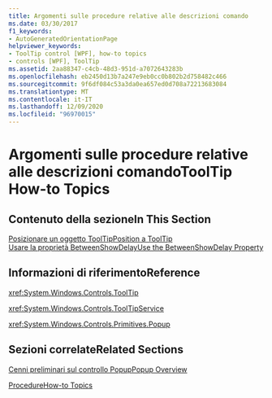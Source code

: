 ```yaml
---
title: Argomenti sulle procedure relative alle descrizioni comando
ms.date: 03/30/2017
f1_keywords:
- AutoGeneratedOrientationPage
helpviewer_keywords:
- ToolTip control [WPF], how-to topics
- controls [WPF], ToolTip
ms.assetid: 2aa88347-c4cb-48d3-951d-a7072643283b
ms.openlocfilehash: eb2450d13b7a247e9eb0cc0b802b2d758482c466
ms.sourcegitcommit: 9f6df084c53a3da0ea657ed0d708a72213683084
ms.translationtype: MT
ms.contentlocale: it-IT
ms.lasthandoff: 12/09/2020
ms.locfileid: "96970015"
---
```

# <a name="tooltip-how-to-topics"></a><span data-ttu-id="d77b2-102">Argomenti sulle procedure relative alle descrizioni comando</span><span class="sxs-lookup"><span data-stu-id="d77b2-102">ToolTip How-to Topics</span></span>
## <a name="in-this-section"></a><span data-ttu-id="d77b2-103">Contenuto della sezione</span><span class="sxs-lookup"><span data-stu-id="d77b2-103">In This Section</span></span>  
 [<span data-ttu-id="d77b2-104">Posizionare un oggetto ToolTip</span><span class="sxs-lookup"><span data-stu-id="d77b2-104">Position a ToolTip</span></span>](how-to-position-a-tooltip.md)  
  [<span data-ttu-id="d77b2-105">Usare la proprietà BetweenShowDelay</span><span class="sxs-lookup"><span data-stu-id="d77b2-105">Use the BetweenShowDelay Property</span></span>](how-to-use-the-betweenshowdelay-property.md)  
  
## <a name="reference"></a><span data-ttu-id="d77b2-106">Informazioni di riferimento</span><span class="sxs-lookup"><span data-stu-id="d77b2-106">Reference</span></span>  
 <xref:System.Windows.Controls.ToolTip>  
  
 <xref:System.Windows.Controls.ToolTipService>  
  
 <xref:System.Windows.Controls.Primitives.Popup>  
  
## <a name="related-sections"></a><span data-ttu-id="d77b2-107">Sezioni correlate</span><span class="sxs-lookup"><span data-stu-id="d77b2-107">Related Sections</span></span>  
 [<span data-ttu-id="d77b2-108">Cenni preliminari sul controllo Popup</span><span class="sxs-lookup"><span data-stu-id="d77b2-108">Popup Overview</span></span>](popup-overview.md)  
  
 [<span data-ttu-id="d77b2-109">Procedure</span><span class="sxs-lookup"><span data-stu-id="d77b2-109">How-to Topics</span></span>](popup-how-to-topics.md)
